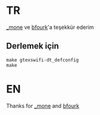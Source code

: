 # TR
[_mone](https://github.com/underscoremone/android_kernel_samsung_gtexswifi/) ve [bfourk](https://github.com/bfourk/android_kernel_samsung_gtexswifi)'a teşekkür ederim
## Derlemek için
```
make gtexswifi-dt_defconfig
make
```


# EN
Thanks for [_mone](https://github.com/underscoremone/android_kernel_samsung_gtexswifi/) and [bfourk](https://github.com/bfourk/android_kernel_samsung_gtexswifi)

